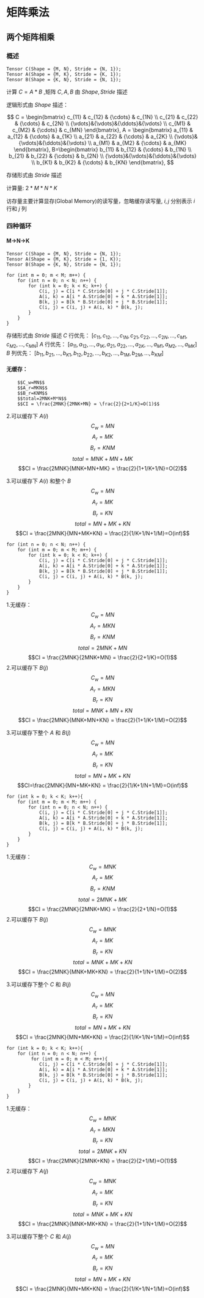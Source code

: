 # 矩阵乘法
## 两个矩阵相乘
### 概述
```
Tensor C(Shape = {M, N}, Stride = {N, 1});
Tensor A(Shape = {M, K}, Stride = {K, 1});
Tensor B(Shape = {K, N}, Stride = {N, 1});
```
计算 $C=A*B$ ,矩阵 $C, A, B$ 由 $Shape, Stride$ 描述

逻辑形式由 $Shape$ 描述：

$$
C = 
\begin{bmatrix}
c_{11} & c_{12} & {\cdots} & c_{1N} \\
c_{21} & c_{22} & {\cdots} & c_{2N} \\
{\vdots}&{\vdots}&{\ddots}&{\vdots} \\
c_{M1} & c_{M2} & {\cdots} & c_{MN}
\end{bmatrix}, 
A = \begin{bmatrix}
a_{11} & a_{12} & {\cdots} & a_{1K} \\
a_{21} & a_{22} & {\cdots} & a_{2K} \\
{\vdots}&{\vdots}&{\ddots}&{\vdots} \\
a_{M1} & a_{M2} & {\cdots} & a_{MK}
\end{bmatrix},
B=\begin{bmatrix}
b_{11} & b_{12} & {\cdots} & b_{1N} \\
b_{21} & b_{22} & {\cdots} & b_{2N} \\
{\vdots}&{\vdots}&{\ddots}&{\vdots} \\
b_{K1} & b_{K2} & {\cdots} & b_{KN}
\end{bmatrix},
$$

存储形式由 $Stride$ 描述

计算量: $2 * M * N * K$

访存量主要计算显存(Global Memory)的读写量，忽略缓存读写量, $i,j$ 分别表示 $i$ 行和 $j$ 列

### 四种循环
#### M->N->K
```
Tensor C(Shape = {M, N}, Stride = {N, 1});
Tensor A(Shape = {M, K}, Stride = {1, K});
Tensor B(Shape = {K, N}, Stride = {N, 1});

for (int m = 0; m < M; m++) {
    for (int n = 0; n < N; n++) {
        for (int k = 0; k < K; k++) {
            C(i, j) = C[i * C.Stride[0] + j * C.Stride[1]];
            A(i, k) = A[i * A.Stride[0] + k * A.Stride[1]];
            B(k, j) = B[k * B.Stride[0] + j * B.Stride[1]];
            C(i, j) = C(i, j) + A(i, k) * B(k, j);
        }
    }
}
```
存储形式由 $Stride$ 描述
$C$ 行优先：
$[c_{11},c_{12},...,c_{1N},c_{21},c_{22},...,c_{2N},...,c_{M1},c_{M2},...,c_{MN}]$
$A$ 行优先：
$[a_{11},a_{12},...,a_{1K},a_{21},a_{22},...,a_{2K},...,a_{M1},a_{M2},...,a_{MK}]$
$B$ 列优先：
$[b_{11},b_{21},...,b_{K1},b_{12},b_{22},...,b_{K2},...,b_{1M},b_{2M},...,b_{KM}]$

#### 无缓存：
        $$C_w=MN$$
        $$A_r=MKN$$
        $$B_r=KNM$$
        $$total=2MNK+M*N$$
        $$CI = \frac{2MNK}{2MNK+MN} = \frac{2}{2+1/K}=O(1)$$

2.可以缓存下 $A(i)$ 
        $$C_w=MN$$
        $$A_r=MK$$
        $$B_r=KNM$$
        $$total=MNK+MN+MK$$
        $$CI = \frac{2MNK}{MNK+MN+MK} = \frac{2}{1+1/K+1/N}=O(2)$$

3.可以缓存下 $A(i)$ 和整个 $B$ 
        $$C_w=MN$$
        $$A_r=MK$$
        $$B_r=KN$$
        $$total=MN+MK+KN$$
        $$CI = \frac{2MNK}{MN+MK+KN} = \frac{2}{1/K+1/N+1/M}=O(inf)$$
```
for (int n = 0; n < N; n++) {
    for (int m = 0; m < M; m++) {
        for (int k = 0; k < K; k++) {
            C(i, j) = C[i * C.Stride[0] + j * C.Stride[1]];
            A(i, k) = A[i * A.Stride[0] + k * A.Stride[1]];
            B(k, j) = B[k * B.Stride[0] + j * B.Stride[1]];
            C(i, j) = C(i, j) + A(i, k) * B(k, j);
        }
    }
}
```
1.无缓存：
        $$C_w=MN$$
        $$A_r=MKN$$
        $$B_r=KNM$$
        $$total=2MNK+MN$$
        $$CI = \frac{2MNK}{2MNK+MN} = \frac{2}{2+1/K}=O(1)$$
2.可以缓存下 $B(j)$ 
        $$C_w=MN$$
        $$A_r=MKN$$
        $$B_r=KN$$
        $$total=MNK+MN+KN$$
        $$CI = \frac{2MNK}{MNK+MN+KN} = \frac{2}{1+1/K+1/M}=O(2)$$

3.可以缓存下整个 $A$ 和 $B(j)$ 
        $$C_w=MN$$
        $$A_r=MK$$
        $$B_r=KN$$
        $$total=MN+MK+KN$$
        $$CI=\frac{2MNK}{MN+MK+KN} = \frac{2}{1/K+1/N+1/M}=O(inf)$$
```
for (int k = 0; k < K; k++){
    for (int m = 0; m < M; m++) {
        for (int n = 0; n < N; n++) {
            C(i, j) = C[i * C.Stride[0] + j * C.Stride[1]];
            A(i, k) = A[i * A.Stride[0] + k * A.Stride[1]];
            B(k, j) = B[k * B.Stride[0] + j * B.Stride[1]];
            C(i, j) = C(i, j) + A(i, k) * B(k, j);
        }
    }
}
```
1.无缓存：
        $$C_w=MNK$$
        $$A_r=MK$$
        $$B_r=KNM$$
        $$total=2MNK+MK$$
        $$CI = \frac{2MNK}{2MNK+MK} = \frac{2}{2+1/N}=O(1)$$
2.可以缓存下 $B(j)$ 
        $$C_w=MNK$$
        $$A_r=MK$$
        $$B_r=KN$$
        $$total=MNK+MK+KN$$
        $$CI = \frac{2MNK}{MNK+MK+KN} = \frac{2}{1+1/N+1/M}=O(2)$$

3.可以缓存下整个 $C$ 和 $B(j)$ 
        $$C_w=MN$$
        $$A_r=MK$$
        $$B_r=KN$$
        $$total=MN+MK+KN$$
        $$CI = \frac{2MNK}{MN+MK+KN} = \frac{2}{1/K+1/N+1/M}=O(inf)$$

```
for (int k = 0; k < K; k++){
    for (int n = 0; n < N; n++) {
         for (int m = 0; m < M; m++){
            C(i, j) = C[i * C.Stride[0] + j * C.Stride[1]];
            A(i, k) = A[i * A.Stride[0] + k * A.Stride[1]];
            B(k, j) = B[k * B.Stride[0] + j * B.Stride[1]];
            C(i, j) = C(i, j) + A(i, k) * B(k, j);
        }
    }
}
```

1.无缓存：
        $$C_w=MNK$$
        $$A_r=MKN$$
        $$B_r=KN$$
        $$total=2MNK+KN$$
        $$CI = \frac{2MNK}{2MNK+KN} = \frac{2}{2+1/M}=O(1)$$
2.可以缓存下 $A(j)$ 
        $$C_w=MNK$$ 
        $$A_r=MK$$
        $$B_r=KN$$
        $$total=MNK+MK+KN$$
        $$CI = \frac{2MNK}{MNK+MK+KN} = \frac{2}{1+1/N+1/M}=O(2)$$

3.可以缓存下整个 $C$ 和 $A(j)$
        $$C_w=MN$$
        $$A_r=MK$$
        $$B_r=KN$$
        $$total=MN+MK+KN$$
        $$CI = \frac{2MNK}{MN+MK+KN} = \frac{2}{1/K+1/N+1/M}=O(inf)$$
